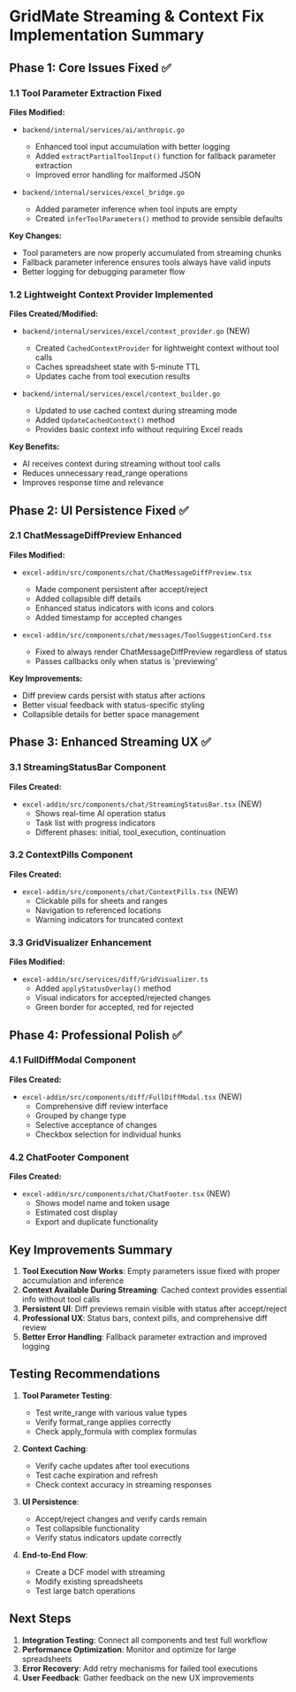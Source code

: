 # GridMate Streaming & Context Fix Implementation Summary

## Phase 1: Core Issues Fixed ✅

### 1.1 Tool Parameter Extraction Fixed
**Files Modified:**
- `backend/internal/services/ai/anthropic.go`
  - Enhanced tool input accumulation with better logging
  - Added `extractPartialToolInput()` function for fallback parameter extraction
  - Improved error handling for malformed JSON

- `backend/internal/services/excel_bridge.go`
  - Added parameter inference when tool inputs are empty
  - Created `inferToolParameters()` method to provide sensible defaults

**Key Changes:**
- Tool parameters are now properly accumulated from streaming chunks
- Fallback parameter inference ensures tools always have valid inputs
- Better logging for debugging parameter flow

### 1.2 Lightweight Context Provider Implemented
**Files Created/Modified:**
- `backend/internal/services/excel/context_provider.go` (NEW)
  - Created `CachedContextProvider` for lightweight context without tool calls
  - Caches spreadsheet state with 5-minute TTL
  - Updates cache from tool execution results

- `backend/internal/services/excel/context_builder.go`
  - Updated to use cached context during streaming mode
  - Added `UpdateCachedContext()` method
  - Provides basic context info without requiring Excel reads

**Key Benefits:**
- AI receives context during streaming without tool calls
- Reduces unnecessary read_range operations
- Improves response time and relevance

## Phase 2: UI Persistence Fixed ✅

### 2.1 ChatMessageDiffPreview Enhanced
**Files Modified:**
- `excel-addin/src/components/chat/ChatMessageDiffPreview.tsx`
  - Made component persistent after accept/reject
  - Added collapsible diff details
  - Enhanced status indicators with icons and colors
  - Added timestamp for accepted changes

- `excel-addin/src/components/chat/messages/ToolSuggestionCard.tsx`
  - Fixed to always render ChatMessageDiffPreview regardless of status
  - Passes callbacks only when status is 'previewing'

**Key Improvements:**
- Diff preview cards persist with status after actions
- Better visual feedback with status-specific styling
- Collapsible details for better space management

## Phase 3: Enhanced Streaming UX ✅

### 3.1 StreamingStatusBar Component
**Files Created:**
- `excel-addin/src/components/chat/StreamingStatusBar.tsx` (NEW)
  - Shows real-time AI operation status
  - Task list with progress indicators
  - Different phases: initial, tool_execution, continuation

### 3.2 ContextPills Component
**Files Created:**
- `excel-addin/src/components/chat/ContextPills.tsx` (NEW)
  - Clickable pills for sheets and ranges
  - Navigation to referenced locations
  - Warning indicators for truncated context

### 3.3 GridVisualizer Enhancement
**Files Modified:**
- `excel-addin/src/services/diff/GridVisualizer.ts`
  - Added `applyStatusOverlay()` method
  - Visual indicators for accepted/rejected changes
  - Green border for accepted, red for rejected

## Phase 4: Professional Polish ✅

### 4.1 FullDiffModal Component
**Files Created:**
- `excel-addin/src/components/diff/FullDiffModal.tsx` (NEW)
  - Comprehensive diff review interface
  - Grouped by change type
  - Selective acceptance of changes
  - Checkbox selection for individual hunks

### 4.2 ChatFooter Component
**Files Created:**
- `excel-addin/src/components/chat/ChatFooter.tsx` (NEW)
  - Shows model name and token usage
  - Estimated cost display
  - Export and duplicate functionality

## Key Improvements Summary

1. **Tool Execution Now Works**: Empty parameters issue fixed with proper accumulation and inference
2. **Context Available During Streaming**: Cached context provides essential info without tool calls
3. **Persistent UI**: Diff previews remain visible with status after accept/reject
4. **Professional UX**: Status bars, context pills, and comprehensive diff review
5. **Better Error Handling**: Fallback parameter extraction and improved logging

## Testing Recommendations

1. **Tool Parameter Testing**:
   - Test write_range with various value types
   - Verify format_range applies correctly
   - Check apply_formula with complex formulas

2. **Context Caching**:
   - Verify cache updates after tool executions
   - Test cache expiration and refresh
   - Check context accuracy in streaming responses

3. **UI Persistence**:
   - Accept/reject changes and verify cards remain
   - Test collapsible functionality
   - Verify status indicators update correctly

4. **End-to-End Flow**:
   - Create a DCF model with streaming
   - Modify existing spreadsheets
   - Test large batch operations

## Next Steps

1. **Integration Testing**: Connect all components and test full workflow
2. **Performance Optimization**: Monitor and optimize for large spreadsheets
3. **Error Recovery**: Add retry mechanisms for failed tool executions
4. **User Feedback**: Gather feedback on the new UX improvements